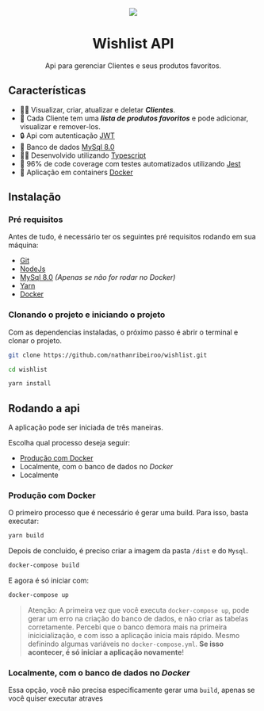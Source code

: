 <p align="center">
  <img src="https://i.ibb.co/gTpRdPz/wishlist-1.png">
</p>

<h1 align="center">Wishlist API</h1>

<p align="center">
  Api para gerenciar Clientes e seus produtos favoritos.
</p>

## Características

* 👨🏻 Visualizar, criar, atualizar e deletar ***Clientes***.
* 📓 Cada Cliente tem uma ***lista de produtos favoritos*** e pode adicionar, visualizar e remover-los.
* 🔒 Api com autenticação [JWT](https://jwt.io/)
* 🐬 Banco de dados [MySql 8.0](https://dev.mysql.com/doc/relnotes/mysql/8.0/en/)
* ✍🏼 Desenvolvido utilizando [Typescript](https://www.typescriptlang.org/)
* 🧪 96% de code coverage com testes automatizados utilizando [Jest](https://jestjs.io/)
* 🐳 Aplicação em containers [Docker](https://www.docker.com/)

## Instalação

### Pré requisitos

Antes de tudo, é necessário ter os seguintes pré requisitos rodando em sua máquina:

* [Git](https://git-scm.com/)
* [NodeJs](https://nodejs.org)
* [MySql 8.0](https://dev.mysql.com/doc/relnotes/mysql/8.0/en/) *(Apenas se não for rodar no Docker)*
* [Yarn](https://yarnpkg.com/)
* [Docker](https://www.docker.com/)

### Clonando o projeto e iniciando o projeto

Com as dependencias instaladas, o próximo passo é abrir o terminal e clonar o projeto. 

```sh
git clone https://github.com/nathanribeiroo/wishlist.git

cd wishlist

yarn install 
```

## Rodando a api

A aplicação pode ser iniciada de três maneiras.

Escolha qual processo deseja seguir:

- [Produção com Docker](###-Produção-com-Docker)
- Localmente, com o banco de dados no *Docker* 
- Localmente


### Produção com Docker

O primeiro processo que é necessário é gerar uma build. Para isso, basta executar: 

```sh
yarn build
```

Depois de concluído, é preciso criar a imagem da pasta `/dist` e do `Mysql`.

```sh
docker-compose build
```
E agora é só iniciar com:
```sh
docker-compose up
```
> Atenção: A primeira vez que você executa `docker-compose up`, pode gerar um erro na criação do banco de dados, e não criar as tabelas corretamente. Percebi que o banco demora mais na primeira inicicialização, e com isso a aplicação inicia mais rápido. Mesmo definindo algumas variáveis no `docker-compose.yml`. **Se isso acontecer, é só iniciar a aplicação novamente**!

### Localmente, com o banco de dados no *Docker* 

Essa opção, você não precisa especificamente gerar uma `build`, apenas se você quiser executar atraves
